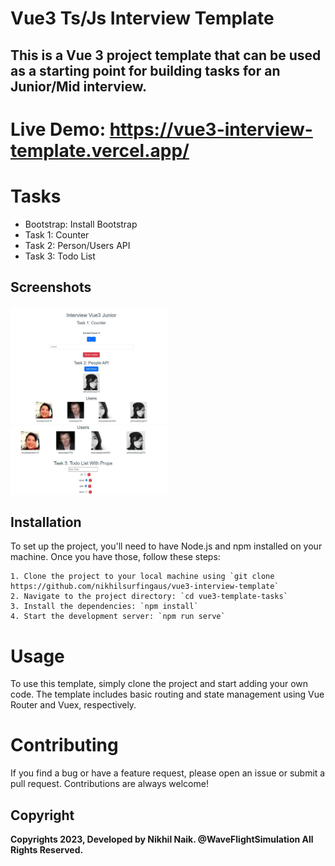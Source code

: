 
# Vue3 Ts/Js Interview Template
## This is a Vue 3 project template that can be used as a starting point for building tasks for an Junior/Mid interview.

# Live Demo: https://vue3-interview-template.vercel.app/


# Tasks
- Bootstrap: Install Bootstrap
- Task 1: Counter
- Task 2: Person/Users API
- Task 3: Todo List

## Screenshots

<img src="https://github.com/nikhilsurfingaus/vue3-interview-template/blob/master/src/assets/demo1.jpg" alt="drawing" width="50%" height="50%" /> 
<img src="https://github.com/nikhilsurfingaus/vue3-interview-template/blob/master/src/assets/demo2.jpg" alt="drawing" width="50%" height="50%" />


##  Installation
To set up the project, you'll need to have Node.js and npm installed on your machine. Once you have those, follow these steps:

    1. Clone the project to your local machine using `git clone https://github.com/nikhilsurfingaus/vue3-interview-template`
    2. Navigate to the project directory: `cd vue3-template-tasks`
    3. Install the dependencies: `npm install`
    4. Start the development server: `npm run serve`

# Usage
To use this template, simply clone the project and start adding your own code. The template includes basic routing and state management using Vue Router and Vuex, respectively.

# Contributing
If you find a bug or have a feature request, please open an issue or submit a pull request. Contributions are always welcome!
## Copyright

**Copyrights 2023, Developed by Nikhil Naik. @WaveFlightSimulation All Rights Reserved.**

